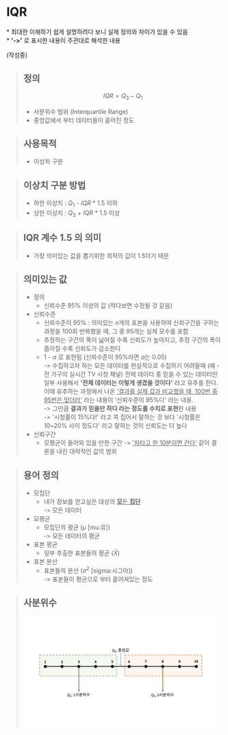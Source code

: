 # IQR 
\* 최대한 이해하기 쉽게 설명하려다 보니 실제 정의와 차이가 있을 수 있음  
\* **'->'** 로 표시한 내용이 주관대로 해석한 내용

(작성중)

> 정의 
> - 
> $$ IQR = Q_3 - Q_1 $$
> - 사분위수 범위 (Interquartile Range)  
> - 중앙값에서 부터 데이터들이 흩어진 정도


> 사용목적 
> - 
> - 이상치 구분


> 이상치 구분 방법
> - 
> - 하한 이상치 : $Q_1$ - $IQR$ * 1.5 이하
> - 상한 이상치 : $Q_3$ + $IQR$ * 1.5 이상


> IQR 계수 1.5 의 의미
> - 
> - 가장 의미있는 값을 뽑기위한 최적의 값이 1.5이기 때문


> 의미있는 값
> - 
> - 정의
>   - 신뢰수준 95% 이상의 값 (적다보면 수정될 것 같음)
> - 신뢰수준
>   - 신뢰수준이 95% : 의미있는 $n$개의 표본을 사용하여 신뢰구간을 구하는 과정을 100회 반복했을 때, 그 중 95개는 실제 모수를 포함  
>   - 추정하는 구간의 폭이 넓어질 수록 신뢰도가 높아지고, 추정 구간의 폭이 좁아질 수록 신뢰도가 감소한다  
>   - 1 - $\alpha$ 로 표현됨 (신뢰수준이 95%라면 $\alpha$는 0.05)  
>   -> 수집하고자 하는 모든 데이터를 현실적으로 수집하기 어려울때 (예 - 전 가구의 실시간 TV 시청 채널) 전체 데이터 중 믿을 수 있는 데이터만 일부 사용해서 **'전체 데이터는 이렇게 생겼을 것이다'** 라고 유추를 한다. 이때 유추하는 과정에서 나온 <U>'결과를 실제 값과 비교했을 때, 100번 중 95번은 맞더라'</U> 라는 내용이 '신뢰수준이 95%다' 라는 내용.  
>   -> 그만큼 **결과가 믿을만 하다 라는 정도를 수치로 표현**한 내용  
>   -> '시청률이 15%다!' 라고 콕 집어서 말하는 것 보다 '시청률은 10~20% 사이 정도다' 라고 말하는 것이 신뢰도는 더 높다
> - 신뢰구간
>   - 모평균이 들어와 있을 만한 구간
>   -> <U>'차타고 한 10분이면 간다'</U> 같이 결론을 내린 대략적인 값의 범위


> 용어 정의
> -
> - 모집단
>   - 내가 정보를 얻고싶은 대상의 <U>**모**든 **집단**</U>  
>   -> 모든 데이터
> - 모평균
>   - 모집단의 평균 ($\mu$ [mu:뮤])  
>   -> 모든 데이터의 평균
> - 표본 평균
>   - 일부 추출한 표본들의 평균 ($\bar{X}$)
> - 표본 분산
>   - 표본들의 분산 ($\sigma^2$ [sigma:시그마])  
>   -> 표본들이 평균으로 부터 흩어져있는 정도


> 사분위수
> - 
> ![사분위](~@source/img/../../img/사분위수.jpg)
